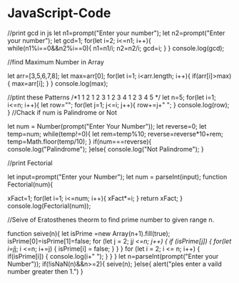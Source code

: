 # JavaScript-Code
//print gcd in js
let n1=prompt("Enter your number");
let n2=prompt("Enter your number");
let gcd=1;
for(let i=2; i<=n1; i++){
    while(n1%i==0&&n2%i==0){
        n1=n1/i;
        n2=n2/i;
        gcd=i;
    }
}
console.log(gcd);

//find Maximum Number in Array

let arr=[3,5,6,7,8];
let max=arr[0];
for(let i=1; i<arr.length; i++){
    if(arr[i]>max){
        max=arr[i];
    }
}
console.log(max);

//ptint these Patterns
/*1 
1 2 
1 2 3 
1 2 3 4 
1 2 3 4 5 */
let n=5;
for(let i=1; i<=n; i++){
    let row="";
    for(let j=1; j<=i; j++){
        row+=j+" ";
    }
        console.log(row);
    }
    //Chack if num is Palindrome or Not

let num = Number(prompt("Enter Your Number"));
 let reverse=0;
 let temp=num;
 while(temp!=0){
    let rem=temp%10;
    reverse=reverse*10+rem;
    temp=Math.floor(temp/10);
 }
 if(num===reverse){
    console.log("Palindrome");
 }else{
    console.log("Not Palindrome");
 }

 //print Fectorial 

  let input=prompt("Enter your Number");
 let num = parseInt(input);
 function Fectorial(num){

 xFact=1;
 for(let i=1; i<=num; i++){
   xFact*=i;
 }
   return xFact;
 }
 console.log(Fectorial(num));

 //Seive of Eratosthenes theorm to find prime number to given range n.

 function seive(n){
  let isPrime =new Array(n+1).fill(true);
  isPrime[0]=isPrime[1]=false;
        for (let j = 2; j*j <=n; j++) {
            if (isPrime[j]) {
                for(let i=j*j; i <=n; i+=j) {
                    isPrime[i] = false;
                }
            }
        }
        for (let i = 2; i <= n; i++) {
            if(isPrime[i]) {
              console.log(i+" ");
            }
          }
        }
        let n=parseInt(prompt("Enter your Number"));
        if(!isNaN(n)&&n>=2){
        seive(n);
        }else{
          alert("ples enter a vaild number greater then 1.")
        }
